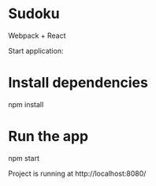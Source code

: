 # Sudoku

Webpack + React

Start application:

# Install dependencies
npm install

# Run the app
npm start

Project is running at http://localhost:8080/
